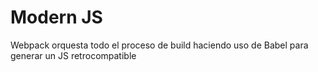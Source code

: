 # Modern JS

Webpack orquesta todo el proceso de build haciendo uso de 
Babel para generar un JS retrocompatible
